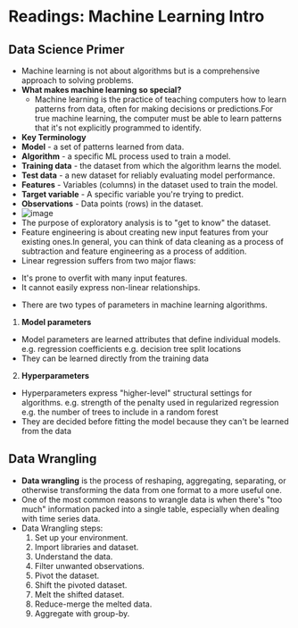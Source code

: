 # Readings: Machine Learning Intro
## Data Science Primer
* Machine learning is not about algorithms but is a comprehensive approach to solving problems.
* **What makes machine learning so special?** 
  - Machine learning is the practice of teaching computers how to learn patterns from data, often for making decisions or predictions.For true machine learning, the computer must be able to learn patterns that it's not explicitly programmed to identify.
* **Key Terminology**
 * **Model** - a set of patterns learned from data.
 * **Algorithm** - a specific ML process used to train a model.
 * **Training data** - the dataset from which the algorithm learns the model.
 * **Test data** - a new dataset for reliably evaluating model performance.
 * **Features** - Variables (columns) in the dataset used to train the model.
 * **Target variable** - A specific variable you're trying to predict.
 * **Observations** - Data points (rows) in the dataset.
* ![image](https://elitedatascience.com/wp-content/uploads/2018/05/What-Goes-Into-a-Successful-Model.jpg) 
* The purpose of exploratory analysis is to "get to know" the dataset. 
* Feature engineering is about creating new input features from your existing ones.In general, you can think of data cleaning as a process of subtraction and feature engineering as a process of addition.
* Linear regression suffers from two major flaws:
 - It's prone to overfit with many input features.
 - It cannot easily express non-linear relationships.

* There are two types of parameters in machine learning algorithms.
 1. **Model parameters**
  - Model parameters are learned attributes that define individual models.
 e.g. regression coefficients
 e.g. decision tree split locations
  - They can be learned directly from the training data
 2. **Hyperparameters**
  - Hyperparameters express "higher-level" structural settings for algorithms.
  e.g. strength of the penalty used in regularized regression
  e.g. the number of trees to include in a random forest
  - They are decided before fitting the model because they can't be learned from the data

## Data Wrangling
* **Data wrangling** is the process of reshaping, aggregating, separating, or otherwise transforming the data from one format to a more useful one.
* One of the most common reasons to wrangle data is when there's "too much" information packed into a single table, especially when dealing with time series data.
* Data Wrangling steps:
  1. Set up your environment.
  2. Import libraries and dataset.
  3. Understand the data.
  4. Filter unwanted observations.
  5. Pivot the dataset.
  6. Shift the pivoted dataset.
  7. Melt the shifted dataset.
  8. Reduce-merge the melted data.
  9. Aggregate with group-by.